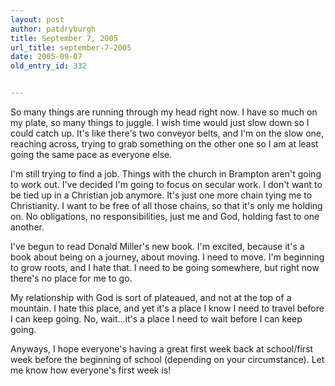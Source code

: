 ```yaml
---
layout: post
author: patdryburgh
title: September 7, 2005
url_title: september-7-2005
date: 2005-09-07
old_entry_id: 332


---
```


So many things are running through my head right now. I have so much on my plate, so many things to juggle. I wish time would just slow down so I could catch up. It's like there's two conveyor belts, and I'm on the slow one, reaching across, trying to grab something on the other one so I am at least going the same pace as everyone else.

I'm still trying to find a job. Things with the church in Brampton aren't going to work out. I've decided I'm going to focus on secular work. I don't want to be tied up in a Christian job anymore. It's just one more chain tying me to Christianity. I want to be free of all those chains, so that it's only me holding on. No obligations, no responsibilities, just me and God, holding fast to one another. 

I've begun to read Donald Miller's new book. I'm excited, because it's a book about being on a journey, about moving. I need to move. I'm beginning to grow roots, and I hate that. I need to be going somewhere, but right now there's no place for me to go. 

My relationship with God is sort of plateaued, and not at the top of a mountain. I hate this place, and yet it's a place I know I need to travel before I can keep going. No, wait...it's a place I need to wait before I can keep going. 

Anyways, I hope everyone's having a great first week back at school/first week before the beginning of school (depending on your circumstance). Let me know how everyone's first week is!